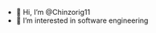 - 👋 Hi, I’m @Chinzorig11
- 👀 I’m interested in software engineering


<!---
Chinzorig11/Chinzorig11 is a ✨ special ✨ repository because its `README.md` (this file) appears on your GitHub profile.
You can click the Preview link to take a look at your changes.
--->
